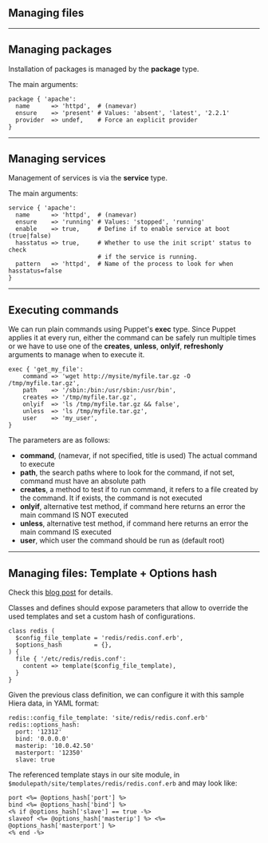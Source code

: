 ## Managing files

---

## Managing packages

Installation of packages is managed by the **package** type.

The main arguments:

    package { 'apache':
      name      => 'httpd',  # (namevar)
      ensure    => 'present' # Values: 'absent', 'latest', '2.2.1'
      provider  => undef,    # Force an explicit provider
    }

---

## Managing services

Management of services is via the **service** type.

The main arguments:

    service { 'apache':
      name      => 'httpd',  # (namevar)
      ensure    => 'running' # Values: 'stopped', 'running'
      enable    => true,     # Define if to enable service at boot (true|false)
      hasstatus => true,     # Whether to use the init script' status to check
                             # if the service is running.
      pattern   => 'httpd',  # Name of the process to look for when hasstatus=false
    }


---

## Executing commands

We can run plain commands using Puppet's **exec** type. Since Puppet applies it at every run, either the command can be safely run multiple times or we have to use one of the **creates**, **unless**, **onlyif**, **refreshonly** arguments to manage when to execute it.

    exec { 'get_my_file':
        command => 'wget http://mysite/myfile.tar.gz -O /tmp/myfile.tar.gz',
        path    => '/sbin:/bin:/usr/sbin:/usr/bin',
        creates => '/tmp/myfile.tar.gz', 
        onlyif  => 'ls /tmp/myfile.tar.gz && false',
        unless  => 'ls /tmp/myfile.tar.gz',
        user    => 'my_user',
    }

The parameters are as follows:

- **command**, (namevar, if not specified, title is used) The actual command to execute
- **path**, the search paths where to look for the command, if not set, command must have an absolute path
- **creates**, a method to test if to run command, it refers to a file created by the command. It if exists, the command is not executed
- **onlyif**, alternative test method, if command here  returns an error the main command IS NOT executed
- **unless**, alternative test method, if command here  returns an error the main command IS executed
- **user**, which user the command should be run as (default root)

---

## Managing files: Template + Options hash

Check this [blog post](http://www.example42.com/2014/10/29/reusability-features-every-module-should-have/) for details.

Classes and defines should expose parameters that allow to override the used templates and set a custom hash of configurations.

    class redis (
      $config_file_template = 'redis/redis.conf.erb',
      $options_hash         = {},
    ) {
      file { '/etc/redis/redis.conf':
        content => template($config_file_template),
      }
    }

Given the previous class definition, we can configure it with this sample Hiera data, in YAML format:

    redis::config_file_template: 'site/redis/redis.conf.erb'
    redis::options_hash:
      port: '12312'
      bind: '0.0.0.0'
      masterip: '10.0.42.50'
      masterport: '12350'
      slave: true

The referenced template stays in our site module, in ```$modulepath/site/templates/redis/redis.conf.erb``` and may look like:

    port <%= @options_hash['port'] %>
    bind <%= @options_hash['bind'] %>
    <% if @options_hash['slave'] == true -%>
    slaveof <%= @options_hash['masterip'] %> <%= @options_hash['masterport'] %>
    <% end -%>
